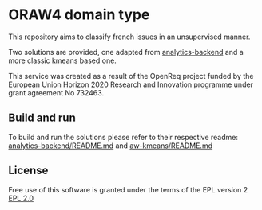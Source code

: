 # ORAW4 domain type

This repository aims to classify french issues in an unsupervised manner.

Two solutions are provided, one adapted from [analytics-backend](https://github.com/OpenReqEU/analytics-backend) and a more classic kmeans based one.

This service was created as a result of the OpenReq project funded by the European Union Horizon 2020 Research and Innovation programme under grant agreement No 732463.

## Build and run

To build and run the solutions please refer to their respective readme: [analytics-backend/README.md](analytics-backend/README.md) and [aw-kmeans/README.md](aw-kmeans/README.md)

## License

Free use of this software is granted under the terms of the EPL version 2 [EPL 2.0](https://www.eclipse.org/legal/epl-2.0/)

